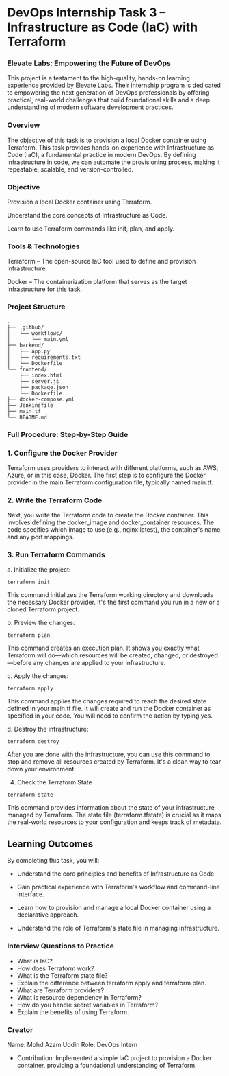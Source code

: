 # DevOps Internship Task 3 – Infrastructure as Code (IaC) with Terraform
### Elevate Labs: Empowering the Future of DevOps
This project is a testament to the high-quality, hands-on learning experience provided by Elevate Labs. Their internship program is dedicated to empowering the next generation of DevOps professionals by offering practical, real-world challenges that build foundational skills and a deep understanding of modern software development practices.

### Overview
The objective of this task is to provision a local Docker container using Terraform. This task provides hands-on experience with Infrastructure as Code (IaC), a fundamental practice in modern DevOps. By defining infrastructure in code, we can automate the provisioning process, making it repeatable, scalable, and version-controlled.

### Objective
Provision a local Docker container using Terraform.

Understand the core concepts of Infrastructure as Code.

Learn to use Terraform commands like init, plan, and apply.

### Tools & Technologies
Terraform – The open-source IaC tool used to define and provision infrastructure.

Docker – The containerization platform that serves as the target infrastructure for this task.

### Project Structure
```
.
├── .github/
│   └── workflows/
│       └── main.yml
├── backend/
│   ├── app.py
│   ├── requirements.txt
│   └── Dockerfile
└── frontend/
    ├── index.html
    ├── server.js
    ├── package.json
    └── Dockerfile
├── docker-compose.yml
├── Jenkinsfile
├── main.tf
└── README.md
```

### Full Procedure: Step-by-Step Guide

### 1. Configure the Docker Provider
Terraform uses providers to interact with different platforms, such as AWS, Azure, or in this case, Docker. The first step is to configure the Docker provider in the main Terraform configuration file, typically named main.tf.

### 2. Write the Terraform Code
Next, you write the Terraform code to create the Docker container. This involves defining the docker_image and docker_container resources. The code specifies which image to use (e.g., nginx:latest), the container's name, and any port mappings.

### 3. Run Terraform Commands
a. Initialize the project:
```
terraform init
```
This command initializes the Terraform working directory and downloads the necessary Docker provider. It's the first command you run in a new or a cloned Terraform project.

b. Preview the changes:
```
terraform plan
```
This command creates an execution plan. It shows you exactly what Terraform will do—which resources will be created, changed, or destroyed—before any changes are applied to your infrastructure.

c. Apply the changes:
```
terraform apply
```
This command applies the changes required to reach the desired state defined in your main.tf file. It will create and run the Docker container as specified in your code. You will need to confirm the action by typing yes.

d. Destroy the infrastructure:
```
terraform destroy
```
After you are done with the infrastructure, you can use this command to stop and remove all resources created by Terraform. It's a clean way to tear down your environment.

4. Check the Terraform State
```
terraform state
```
This command provides information about the state of your infrastructure managed by Terraform. The state file (terraform.tfstate) is crucial as it maps the real-world resources to your configuration and keeps track of metadata.

## Learning Outcomes
By completing this task, you will:

* Understand the core principles and benefits of Infrastructure as Code.

* Gain practical experience with Terraform's workflow and command-line interface.

* Learn how to provision and manage a local Docker container using a declarative approach.

* Understand the role of Terraform's state file in managing infrastructure.

### Interview Questions to Practice
* What is IaC?
* How does Terraform work?
* What is the Terraform state file?
* Explain the difference between terraform apply and terraform plan.
* What are Terraform providers?
* What is resource dependency in Terraform?
* How do you handle secret variables in Terraform?
* Explain the benefits of using Terraform.

### Creator
Name: Mohd Azam Uddin
Role: DevOps Intern

* Contribution: Implemented a simple IaC project to provision a Docker container, providing a foundational understanding of Terraform.
